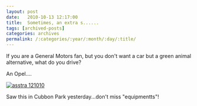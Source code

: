 ```yaml
---
layout: post
date:	2010-10-13 12:17:00
title:  Sometimes, an extra s......
tags: [archived-posts]
categories: archives
permalink: /:categories/:year/:month/:day/:title/
---
```

If you are a General Motors fan, but you don't want a car but a green animal alternative, what do you drive?

An Opel....

<a href="http://s835.photobucket.com/albums/zz275/dffrntpx/?action=view&current=IMG_4272.jpg" target="_blank"><img src="http://i835.photobucket.com/albums/zz275/dffrntpx/IMG_4272.jpg" border="0" alt="asstra 121010"></a>

Saw this in Cubbon Park yesterday...don't miss "equipmentts"!
